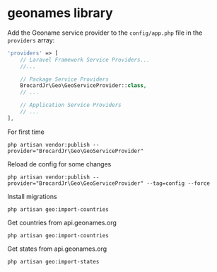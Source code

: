 # geonames library


Add the Geoname service provider to the <code>config/app.php</code> file in the <code>providers</code> array:

```php
'providers' => [
    // Laravel Framework Service Providers...
    //...

    // Package Service Providers
    BrocardJr\Geo\GeoServiceProvider::class,
    // ...

    // Application Service Providers
    // ...
],
```

For first time
```
php artisan vendor:publish --provider="BrocardJr\Geo\GeoServiceProvider"
```

Reload de config for some changes
```
php artisan vendor:publish --provider="BrocardJr\Geo\GeoServiceProvider" --tag=config --force
```

Install migrations
```
php artisan geo:import-countries
```

Get countries from api.geonames.org
```
php artisan geo:import-countries
```

Get states from api.geonames.org
```
php artisan geo:import-states
```